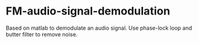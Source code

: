# FM-audio-signal-demodulation
Based on matlab to demodulate an audio signal. Use phase-lock loop and butter filter to remove noise.
